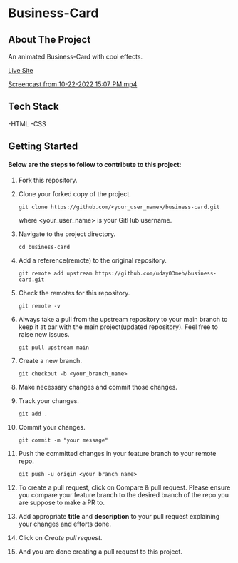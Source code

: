 <!-- https://uday03meh.netlify.app/
https://uday03meh.vercel.app/ -->

# Business-Card

## About The Project

An animated Business-Card with cool effects.

[Live Site](https://uday03meh.netlify.app/)

<!-- Screenshot + video -->

[Screencast from 10-22-2022 15:07 PM.mp4](../../Users/dell/Downloads/business_card.mp4)

## Tech Stack

-HTML
-CSS

## Getting Started

#### Below are the steps to follow to contribute to this project:

1.  Fork this repository.

2.  Clone your forked copy of the project.

        git clone https://github.com/<your_user_name>/business-card.git

    where <your_user_name> is your GitHub username.

3.  Navigate to the project directory.

        cd business-card

4.  Add a reference(remote) to the original repository.

        git remote add upstream https://github.com/uday03meh/business-card.git

5.  Check the remotes for this repository.

        git remote -v

6.  Always take a pull from the upstream repository to your main branch to keep it at par with the main project(updated repository). Feel free to raise new issues.

        git pull upstream main

7.  Create a new branch.

        git checkout -b <your_branch_name>

8.  Make necessary changes and commit those changes.

9.  Track your changes.

        git add .

10. Commit your changes.

        git commit -m "your message"

11. Push the committed changes in your feature branch to your remote repo.

        git push -u origin <your_branch_name>

12. To create a pull request, click on Compare & pull request. Please ensure you compare your feature branch to the desired branch of the repo you are suppose to make a PR to.

13. Add appropriate **title** and **description** to your pull request explaining your changes and efforts done.

14. Click on _Create pull request_.

15. And you are done creating a pull request to this project.
